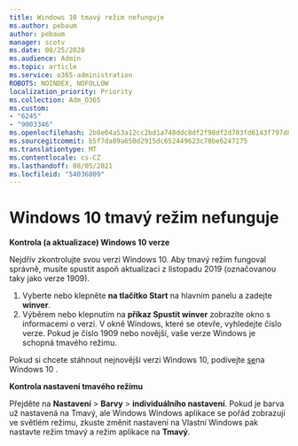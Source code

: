 ```yaml
---
title: Windows 10 tmavý režim nefunguje
ms.author: pebaum
author: pebaum
manager: scotv
ms.date: 08/25/2020
ms.audience: Admin
ms.topic: article
ms.service: o365-administration
ROBOTS: NOINDEX, NOFOLLOW
localization_priority: Priority
ms.collection: Adm_O365
ms.custom:
- "6245"
- "9003346"
ms.openlocfilehash: 2b8e04a53a12cc2bd1a748ddc8df2f98df2d703fd6143f797d816e602005d13b
ms.sourcegitcommit: b5f7da89a650d2915dc652449623c78be6247175
ms.translationtype: MT
ms.contentlocale: cs-CZ
ms.lasthandoff: 08/05/2021
ms.locfileid: "54036809"
---
```

# <a name="windows-10-dark-mode-does-not-work"></a>Windows 10 tmavý režim nefunguje

**Kontrola (a aktualizace) Windows 10 verze**

Nejdřív zkontrolujte svou verzi Windows 10. Aby tmavý režim fungoval správně, musíte spustit aspoň aktualizaci z listopadu 2019 (označovanou taky jako verze 1909).  

1. Vyberte nebo klepněte **na tlačítko Start** na hlavním panelu a zadejte  **winver**. 
2. Výběrem nebo klepnutím na **příkaz Spustit winver** zobrazíte okno s informacemi o verzi.
    V okně Windows, které se otevře, vyhledejte číslo verze. Pokud je číslo 1909 nebo novější, vaše verze Windows je schopná tmavého režimu.

Pokud si chcete stáhnout nejnovější verzi Windows 10, podívejte [se](https://www.microsoft.com/software-download/windows10)na Windows 10 .

**Kontrola nastavení tmavého režimu**

Přejděte na **Nastavení**  >  **Barvy**  >  **individuálního nastavení**. Pokud je barva už  nastavená na Tmavý, ale Windows Windows aplikace se pořád zobrazují ve světlém režimu,  zkuste změnit nastavení na Vlastní Windows pak nastavte režim tmavý a režim aplikace na **Tmavý**. 